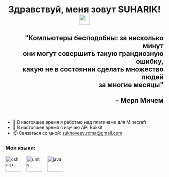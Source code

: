 <h1 align="center">Здравствуй, меня зовут SUHARIK! <img src="https://github.com/blackcater/blackcater/raw/main/images/Hi.gif" height="32"/></h1>
<h2 align="right">"Компьютеры бесподобны: за несколько минут<br>они могут совершить такую грандиозную ошибку,<br>какую не в состоянии сделать множество людей<br>за многие месяцы"<br><br>– Мерл Мичем</h2>
<br>

- 🔭 В настоящее время я работаю над плагинами для Minecraft
- 🌱 В настоящее время я изучаю API Bukkit
- 📫 Связаться со мной: sukhoveev.roma@gmail.com

### Мои языки:
<p align="left">
  <img src="https://github.com/SUHARIKRomka/SUHARIKRomka/blob/main/resources/CSharpLogo.png" title="C#" alt="csharp" height="50"/>ㅤ
  <img src="https://github.com/SUHARIKRomka/SUHARIKRomka/blob/main/resources/UnityLogo.png" title="Unity" alt="unity" height="50"/>ㅤ
  <img src="https://github.com/SUHARIKRomka/SUHARIKRomka/blob/main/resources/JavaLogo.png" title="Java" alt="java" height="50"/>
</p>

